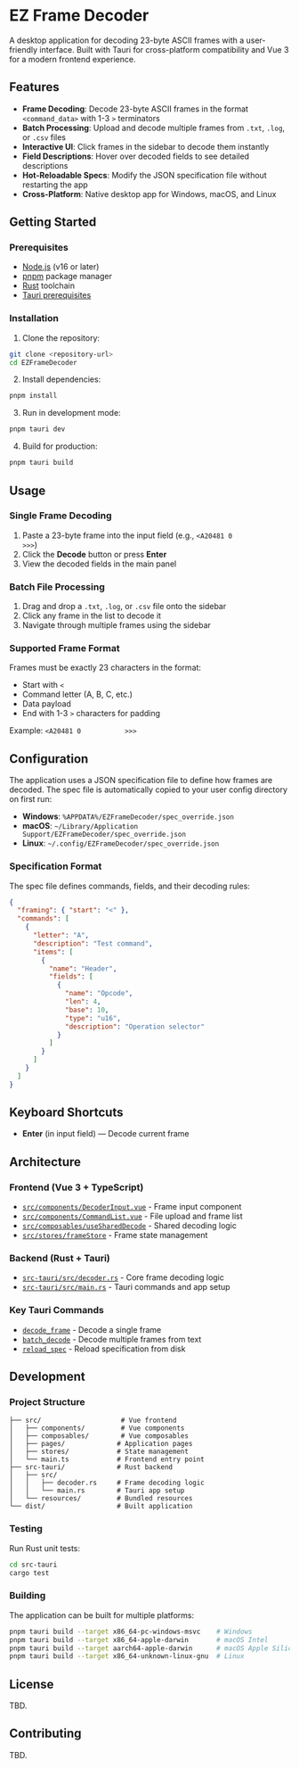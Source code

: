 # EZ Frame Decoder

A desktop application for decoding 23-byte ASCII frames with a user-friendly interface. Built with Tauri for cross-platform compatibility and Vue 3 for a modern frontend experience.

## Features

- **Frame Decoding**: Decode 23-byte ASCII frames in the format `<command_data>` with 1-3 `>` terminators
- **Batch Processing**: Upload and decode multiple frames from `.txt`, `.log`, or `.csv` files
- **Interactive UI**: Click frames in the sidebar to decode them instantly
- **Field Descriptions**: Hover over decoded fields to see detailed descriptions
- **Hot-Reloadable Specs**: Modify the JSON specification file without restarting the app
- **Cross-Platform**: Native desktop app for Windows, macOS, and Linux

## Getting Started

### Prerequisites

- [Node.js](https://nodejs.org/) (v16 or later)
- [pnpm](https://pnpm.io/) package manager
- [Rust](https://rustup.rs/) toolchain
- [Tauri prerequisites](https://tauri.app/v1/guides/getting-started/prerequisites)

### Installation

1. Clone the repository:
```bash
git clone <repository-url>
cd EZFrameDecoder
```

2. Install dependencies:
```bash
pnpm install
```

3. Run in development mode:
```bash
pnpm tauri dev
```

4. Build for production:
```bash
pnpm tauri build
```

## Usage

### Single Frame Decoding

1. Paste a 23-byte frame into the input field (e.g., `<A20481 0           >>>`)
2. Click the **Decode** button or press **Enter**
3. View the decoded fields in the main panel

### Batch File Processing

1. Drag and drop a `.txt`, `.log`, or `.csv` file onto the sidebar
2. Click any frame in the list to decode it
3. Navigate through multiple frames using the sidebar

### Supported Frame Format

Frames must be exactly 23 characters in the format:
- Start with `<`
- Command letter (A, B, C, etc.)
- Data payload
- End with 1-3 `>` characters for padding

Example: `<A20481 0           >>>`

## Configuration

The application uses a JSON specification file to define how frames are decoded. The spec file is automatically copied to your user config directory on first run:

- **Windows**: `%APPDATA%/EZFrameDecoder/spec_override.json`
- **macOS**: `~/Library/Application Support/EZFrameDecoder/spec_override.json`
- **Linux**: `~/.config/EZFrameDecoder/spec_override.json`

### Specification Format

The spec file defines commands, fields, and their decoding rules:

```json
{
  "framing": { "start": "<" },
  "commands": [
    {
      "letter": "A",
      "description": "Test command",
      "items": [
        {
          "name": "Header",
          "fields": [
            {
              "name": "Opcode",
              "len": 4,
              "base": 10,
              "type": "u16",
              "description": "Operation selector"
            }
          ]
        }
      ]
    }
  ]
}
```

## Keyboard Shortcuts

- **Enter** (in input field) — Decode current frame

## Architecture

### Frontend (Vue 3 + TypeScript)
- [`src/components/DecoderInput.vue`](src/components/DecoderInput.vue) - Frame input component
- [`src/components/CommandList.vue`](src/components/FrameList.vue) - File upload and frame list
- [`src/composables/useSharedDecode`](src/composables/) - Shared decoding logic
- [`src/stores/frameStore`](src/stores/) - Frame state management

### Backend (Rust + Tauri)
- [`src-tauri/src/decoder.rs`](src-tauri/src/decoder.rs) - Core frame decoding logic
- [`src-tauri/src/main.rs`](src-tauri/src/main.rs) - Tauri commands and app setup

### Key Tauri Commands
- [`decode_frame`](src-tauri/src/main.rs) - Decode a single frame
- [`batch_decode`](src-tauri/src/main.rs) - Decode multiple frames from text
- [`reload_spec`](src-tauri/src/main.rs) - Reload specification from disk

## Development

### Project Structure

```
├── src/                    # Vue frontend
│   ├── components/         # Vue components
│   ├── composables/        # Vue composables
│   ├── pages/             # Application pages
│   ├── stores/            # State management
│   └── main.ts            # Frontend entry point
├── src-tauri/             # Rust backend
│   ├── src/
│   │   ├── decoder.rs     # Frame decoding logic
│   │   └── main.rs        # Tauri app setup
│   └── resources/         # Bundled resources
└── dist/                  # Built application
```

### Testing

Run Rust unit tests:
```bash
cd src-tauri
cargo test
```

### Building

The application can be built for multiple platforms:
```bash
pnpm tauri build --target x86_64-pc-windows-msvc    # Windows
pnpm tauri build --target x86_64-apple-darwin       # macOS Intel
pnpm tauri build --target aarch64-apple-darwin      # macOS Apple Silicon
pnpm tauri build --target x86_64-unknown-linux-gnu  # Linux
```

## License

TBD.

## Contributing

TBD.